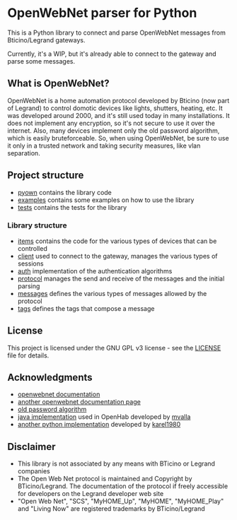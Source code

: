 # OpenWebNet parser for Python

This is a Python library to connect and parse OpenWebNet messages from Bticino/Legrand gateways.

Currently, it's a WIP, but it's already able to connect to the gateway and parse some messages.

## What is OpenWebNet?

OpenWebNet is a home automation protocol developed by Bticino (now part of Legrand) to control domotic devices like
lights, shutters, heating, etc.
It was developed around 2000, and it's still used today in many installations.
It does not implement any encryption, so it's not secure to use it over the internet.
Also, many devices implement only the old password algorithm, which is easily bruteforceable.
So, when using OpenWebNet, be sure to use it only in a trusted network and taking security measures, like vlan
separation.

## Project structure

- [pyown](pyown) contains the library code
- [examples](examples) contains some examples on how to use the library
- [tests](tests) contains the tests for the library

### Library structure

- [items](pyown/items) contains the code for the various types of devices that can be controlled
- [client](pyown/client) used to connect to the gateway, manages the various types of sessions
- [auth](pyown/auth) implementation of the authentication algorithms
- [protocol](pyown/protocol) manages the send and receive of the messages and the initial parsing
- [messages](pyown/messages) defines the various types of messages allowed by the protocol
- [tags](pyown/tags) defines the tags that compose a message

## License

This project is licensed under the GNU GPL v3 license - see the [LICENSE](LICENSE) file for details.

## Acknowledgments

* [openwebnet documentation](https://developer.legrand.com/Documentation/)
* [another openwebnet documentation page](https://developer.legrand.com/local-interoperability/#PDF%20documentation)
* [old password algorithm](https://rosettacode.org/wiki/OpenWebNet_password#Python)
* [java implementation](https://github.com/mvalla/openwebnet4j/) used in OpenHab developed
  by [mvalla](https://github.com/mvalla)
* [another python implementation](https://github.com/karel1980/ReOpenWebNet) developed
  by [karel1980](https://github.com/karel1980)

## Disclaimer

- This library is not associated by any means with BTicino or Legrand companies
- The Open Web Net protocol is maintained and Copyright by BTicino/Legrand. The documentation of the protocol if freely
  accessible for developers on the Legrand developer web site
- "Open Web Net", "SCS", "MyHOME_Up", "MyHOME", "MyHOME_Play" and "Living Now" are registered trademarks by
  BTicino/Legrand
